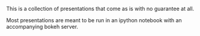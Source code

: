 This is a collection of presentations that come as is with no guarantee at all. 

Most presentations are meant to be run in an ipython notebook with an accompanying bokeh server.